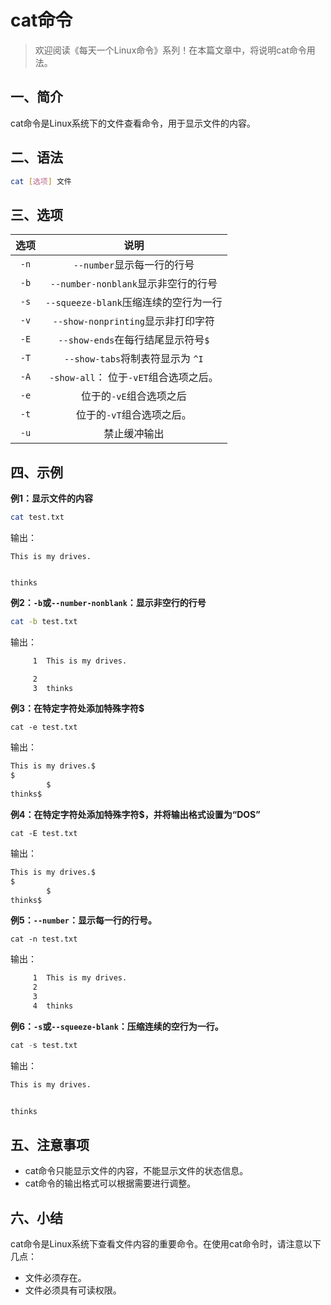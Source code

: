 # cat命令



> 欢迎阅读《每天一个Linux命令》系列！在本篇文章中，将说明cat命令用法。

## 一、简介

cat命令是Linux系统下的文件查看命令，用于显示文件的内容。



## 二、语法

```bash
cat [选项] 文件
```



## 三、选项

| 选项 |                  说明                  |
| :--: | :------------------------------------: |
| `-n` |       `--number`显示每一行的行号       |
| `-b` |  `--number-nonblank`显示非空行的行号   |
| `-s` | `--squeeze-blank`压缩连续的空行为一行  |
| `-v` |   `--show-nonprinting`显示非打印字符   |
| `-E` |   `--show-ends`在每行结尾显示符号`$`   |
| `-T` |    `--show-tabs`将制表符显示为 `^I`    |
| `-A` | `-show-all`： 位于`-vET`组合选项之后。 |
| `-e` |        位于的`-vE`组合选项之后         |
| `-t` |       位于的`-vT`组合选项之后。        |
| `-u` |              禁止缓冲输出              |



## 四、示例

**例1：显示文件的内容**

```bash
cat test.txt
```

输出：

```
This is my drives.


thinks
```

**例2：`-b`或`--number-nonblank`：显示非空行的行号**

```bash
cat -b test.txt
```

输出：

```bash
     1  This is my drives.

     2
     3  thinks
```

**例3：在特定字符处添加特殊字符$**

```
cat -e test.txt
```

输出：

```bash
This is my drives.$
$
        $
thinks$
```

**例4：在特定字符处添加特殊字符$，并将输出格式设置为“DOS”**

```
cat -E test.txt 
```

输出：

```bash
This is my drives.$
$
        $
thinks$
```

**例5：`--number`：显示每一行的行号。**

```
cat -n test.txt 
```

输出：

```bash
     1  This is my drives.
     2
     3
     4  thinks
```

**例6：`-s`或`--squeeze-blank`：压缩连续的空行为一行。**

```python
cat -s test.txt 
```

输出：

```bash
This is my drives.


thinks
```



## 五、注意事项

- cat命令只能显示文件的内容，不能显示文件的状态信息。
- cat命令的输出格式可以根据需要进行调整。



## 六、小结

cat命令是Linux系统下查看文件内容的重要命令。在使用cat命令时，请注意以下几点：

- 文件必须存在。
- 文件必须具有可读权限。


